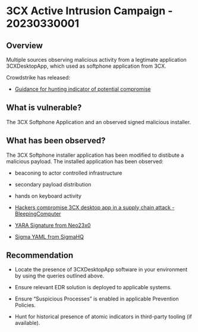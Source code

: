 # 3CX Active Intrusion Campaign - 20230330001

## Overview
Multiple sources observing malicious activity from a legtimate application 3CXDesktopApp, which used as softphone application from 3CX.

Crowdstrike has released:

- [Guidance for hunting indicator of potential compromise](https://www.reddit.com/r/crowdstrike/comments/125r3uu/20230329_situational_awareness_crowdstrike/)

## What is vulnerable?
The 3CX Softphone Application and an observed signed malicious installer.

## What has been observed?
The 3CX Softphone installer application has been modified to distibute a malicious payload. The installed application has been observed:
- beaconing to actor controlled infrastructure
- secondary payload distribution
- hands on keyboard activity


- [Hackers compromise 3CX desktop app in a supply chain attack - BleepingComputer](https://www.bleepingcomputer.com/news/security/hackers-compromise-3cx-desktop-app-in-a-supply-chain-attack/)

- [YARA Signature from Neo23x0](https://github.com/Neo23x0/signature-base/blob/master/yara/gen_mal_3cx_compromise_mar23.yar)

- [Sigma YAML from SigmaHQ](https://github.com/SigmaHQ/sigma/blob/master/rules/web/proxy_generic/proxy_malware_3cx_compromise.yml)

## Recommendation
- Locate the presence of 3CXDesktopApp software in your environment by using the queries outlined above.

- Ensure relevant EDR solution is deployed to applicable systems.

- Ensure “Suspicious Processes” is enabled in applicable Prevention Policies.

- Hunt for historical presence of atomic indicators in third-party tooling (if available).